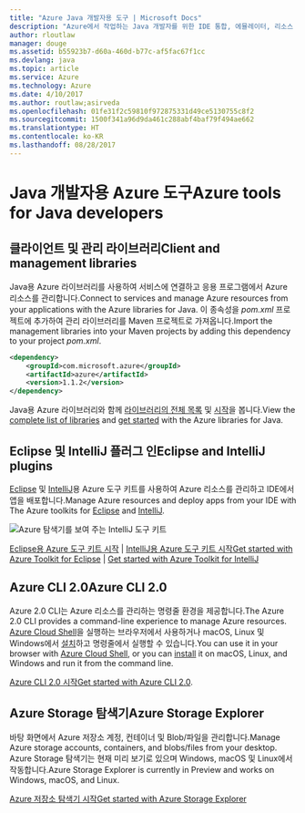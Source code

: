 ```yaml
---
title: "Azure Java 개발자용 도구 | Microsoft Docs"
description: "Azure에서 작업하는 Java 개발자를 위한 IDE 통합, 에뮬레이터, 리소스 탐색기 및 명령줄 인터페이스입니다."
author: rloutlaw
manager: douge
ms.assetid: b55923b7-d60a-460d-b77c-af5fac67f1cc
ms.devlang: java
ms.topic: article
ms.service: Azure
ms.technology: Azure
ms.date: 4/10/2017
ms.author: routlaw;asirveda
ms.openlocfilehash: 01fe31f2c59810f972875331d49ce5130755c8f2
ms.sourcegitcommit: 1500f341a96d9da461c288abf4baf79f494ae662
ms.translationtype: HT
ms.contentlocale: ko-KR
ms.lasthandoff: 08/28/2017
---
```

# <a name="azure-tools-for-java-developers"></a><span data-ttu-id="7d776-103">Java 개발자용 Azure 도구</span><span class="sxs-lookup"><span data-stu-id="7d776-103">Azure tools for Java developers</span></span>

## <a name="client-and-management-libraries"></a><span data-ttu-id="7d776-104">클라이언트 및 관리 라이브러리</span><span class="sxs-lookup"><span data-stu-id="7d776-104">Client and management libraries</span></span>

<span data-ttu-id="7d776-105">Java용 Azure 라이브러리를 사용하여 서비스에 연결하고 응용 프로그램에서 Azure 리소스를 관리합니다.</span><span class="sxs-lookup"><span data-stu-id="7d776-105">Connect to services and manage Azure resources from your applications with the Azure libraries for Java.</span></span> <span data-ttu-id="7d776-106">이 종속성을 *pom.xml* 프로젝트에 추가하여 관리 라이브러리를 Maven 프로젝트로 가져옵니다.</span><span class="sxs-lookup"><span data-stu-id="7d776-106">Import the management libraries into your Maven projects by adding this dependency to your project *pom.xml*.</span></span>

```XML
<dependency>
    <groupId>com.microsoft.azure</groupId>
    <artifactId>azure</artifactId>
    <version>1.1.2</version>
</dependency>
```

<span data-ttu-id="7d776-107">Java용 Azure 라이브러리와 함께 [라이브러리의 전체 목록](java-sdk-azure-install.md) 및 [시작](java-sdk-azure-get-started.md)을 봅니다.</span><span class="sxs-lookup"><span data-stu-id="7d776-107">View the [complete list of libraries](java-sdk-azure-install.md) and [get started](java-sdk-azure-get-started.md) with the Azure libraries for Java.</span></span>

## <a name="eclipse-and-intellij-plugins"></a><span data-ttu-id="7d776-108">Eclipse 및 IntelliJ 플러그 인</span><span class="sxs-lookup"><span data-stu-id="7d776-108">Eclipse and IntelliJ plugins</span></span>

<span data-ttu-id="7d776-109">[Eclipse](https://docs.microsoft.com/azure/azure-toolkit-for-eclipse) 및 [IntelliJ](https://docs.microsoft.com/azure/azure-toolkit-for-intellij)용 Azure 도구 키트를 사용하여 Azure 리소스를 관리하고 IDE에서 앱을 배포합니다.</span><span class="sxs-lookup"><span data-stu-id="7d776-109">Manage Azure resources and deploy apps from your IDE with The Azure toolkits for [Eclipse](https://docs.microsoft.com/azure/azure-toolkit-for-eclipse) and [IntelliJ](https://docs.microsoft.com/azure/azure-toolkit-for-intellij).</span></span>   

![Azure 탐색기를 보여 주는 IntelliJ 도구 키트](media/intelliJ-azure-explorer.png)

[<span data-ttu-id="7d776-111">Eclipse용 Azure 도구 키트 시작](https://docs.microsoft.com/azure/app-service-web/app-service-web-eclipse-create-hello-world-web-app) | [IntelliJ용 Azure 도구 키트 시작</span><span class="sxs-lookup"><span data-stu-id="7d776-111">Get started with Azure Toolkit for Eclipse](https://docs.microsoft.com/azure/app-service-web/app-service-web-eclipse-create-hello-world-web-app) | [Get started with Azure Toolkit for IntelliJ</span></span>](https://docs.microsoft.com/azure/app-service-web/app-service-web-intellij-create-hello-world-web-app) 

## <a name="azure-cli-20"></a><span data-ttu-id="7d776-112">Azure CLI 2.0</span><span class="sxs-lookup"><span data-stu-id="7d776-112">Azure CLI 2.0</span></span>

<span data-ttu-id="7d776-113">Azure 2.0 CLI는 Azure 리소스를 관리하는 명령줄 환경을 제공합니다.</span><span class="sxs-lookup"><span data-stu-id="7d776-113">The Azure 2.0 CLI provides a command-line experience to manage Azure resources.</span></span> <span data-ttu-id="7d776-114">[Azure Cloud Shell](https://docs.microsoft.com/azure/cloud-shell/overview)을 실행하는 브라우저에서 사용하거나 macOS, Linux 및 Windows에서 [설치](https://docs.microsoft.com/cli/azure/install-azure-cli)하고 명령줄에서 실행할 수 있습니다.</span><span class="sxs-lookup"><span data-stu-id="7d776-114">You can use it in your browser with [Azure Cloud Shell](https://docs.microsoft.com/azure/cloud-shell/overview), or you can [install](https://docs.microsoft.com/cli/azure/install-azure-cli) it on macOS, Linux, and Windows and run it from the command line.</span></span>

<span data-ttu-id="7d776-115">[Azure CLI 2.0 시작](https://docs.microsoft.com/cli/azure/get-started-with-azure-cli)</span><span class="sxs-lookup"><span data-stu-id="7d776-115">[Get started with Azure CLI 2.0](https://docs.microsoft.com/cli/azure/get-started-with-azure-cli).</span></span>

## <a name="azure-storage-explorer"></a><span data-ttu-id="7d776-116">Azure Storage 탐색기</span><span class="sxs-lookup"><span data-stu-id="7d776-116">Azure Storage Explorer</span></span> 

<span data-ttu-id="7d776-117">바탕 화면에서 Azure 저장소 계정, 컨테이너 및 Blob/파일을 관리합니다.</span><span class="sxs-lookup"><span data-stu-id="7d776-117">Manage Azure storage accounts, containers, and blobs/files from your desktop.</span></span> <span data-ttu-id="7d776-118">Azure Storage 탐색기는 현재 미리 보기로 있으며 Windows, macOS 및 Linux에서 작동합니다.</span><span class="sxs-lookup"><span data-stu-id="7d776-118">Azure Storage Explorer is currently in Preview and works on Windows, macOS, and Linux.</span></span>

[<span data-ttu-id="7d776-119">Azure 저장소 탐색기 시작</span><span class="sxs-lookup"><span data-stu-id="7d776-119">Get started with Azure Storage Explorer</span></span>](https://docs.microsoft.com/azure/vs-azure-tools-storage-manage-with-storage-explorer)